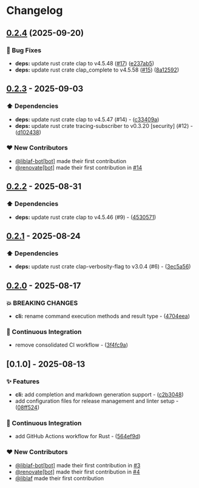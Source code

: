# Changelog

## [0.2.4](https://github.com/liblaf/grapes-rs/compare/v0.2.3...v0.2.4) (2025-09-20)


### 🐛 Bug Fixes

* **deps:** update rust crate clap to v4.5.48 ([#17](https://github.com/liblaf/grapes-rs/issues/17)) ([e237ab5](https://github.com/liblaf/grapes-rs/commit/e237ab53eab253271b1c5dcede43fb97d562007b))
* **deps:** update rust crate clap_complete to v4.5.58 ([#15](https://github.com/liblaf/grapes-rs/issues/15)) ([8a12592](https://github.com/liblaf/grapes-rs/commit/8a125929bd6b244f4429f1117a4eb06fcd589f7c))

## [0.2.3](https://github.com/liblaf/grapes-rs/compare/v0.2.2..v0.2.3) - 2025-09-03

### ⬆️ Dependencies

- **deps:** update rust crate clap to v4.5.47 (#14) - ([c33409a](https://github.com/liblaf/grapes-rs/commit/c33409a99d2b39c749f058e1eea24d53ec329203))
- **deps:** update rust crate tracing-subscriber to v0.3.20 [security] (#12) - ([d102438](https://github.com/liblaf/grapes-rs/commit/d102438326d374eddf4e8ec4039a136b9d47f17a))

### ❤️ New Contributors

- [@liblaf-bot[bot]](https://github.com/apps/liblaf-bot) made their first contribution
- [@renovate[bot]](https://github.com/apps/renovate) made their first contribution in [#14](https://github.com/liblaf/grapes-rs/pull/14)

## [0.2.2](https://github.com/liblaf/grapes-rs/compare/v0.2.1..v0.2.2) - 2025-08-31

### ⬆️ Dependencies

- **deps:** update rust crate clap to v4.5.46 (#9) - ([4530571](https://github.com/liblaf/grapes-rs/commit/453057119a0f6e119be9739e8ff750d807ac2506))

## [0.2.1](https://github.com/liblaf/grapes-rs/compare/v0.2.0..v0.2.1) - 2025-08-24

### ⬆️ Dependencies

- **deps:** update rust crate clap-verbosity-flag to v3.0.4 (#6) - ([3ec5a56](https://github.com/liblaf/grapes-rs/commit/3ec5a566a1d7bc852dd3cf86a94cbf14656b1cbb))

## [0.2.0](https://github.com/liblaf/grapes-rs/compare/v0.1.0..v0.2.0) - 2025-08-17

### 💥 BREAKING CHANGES

- **cli:** rename command execution methods and result type - ([4704eea](https://github.com/liblaf/grapes-rs/commit/4704eeae3b1a225b6ee8ac0dc45a4e2c83b358d5))

### 🔧 Continuous Integration

- remove consolidated CI workflow - ([3f4fc9a](https://github.com/liblaf/grapes-rs/commit/3f4fc9ae4fcda4bc383b3459af9bcc08a311e433))

## [0.1.0] - 2025-08-13

### ✨ Features

- **cli:** add completion and markdown generation support - ([c2b3048](https://github.com/liblaf/grapes-rs/commit/c2b30482e00936cd6c4867026ed053d6bc87db9e))
- add configuration files for release management and linter setup - ([08ff524](https://github.com/liblaf/grapes-rs/commit/08ff524a1287ee7294d9f66731e6af11119637c1))

### 🔧 Continuous Integration

- add GitHub Actions workflow for Rust - ([564ef9d](https://github.com/liblaf/grapes-rs/commit/564ef9dabc6dd9f348d1ec5cff72dbc1bb803547))

### ❤️ New Contributors

- [@liblaf-bot[bot]](https://github.com/apps/liblaf-bot) made their first contribution in [#3](https://github.com/liblaf/grapes-rs/pull/3)
- [@renovate[bot]](https://github.com/apps/renovate) made their first contribution in [#4](https://github.com/liblaf/grapes-rs/pull/4)
- [@liblaf](https://github.com/liblaf) made their first contribution
